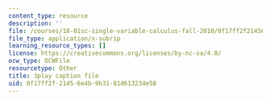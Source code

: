 ```yaml
---
content_type: resource
description: ''
file: /courses/18-01sc-single-variable-calculus-fall-2010/0f17ff2f21456e4b9b3181d613234e58_hjZhPczMkL4.srt
file_type: application/x-subrip
learning_resource_types: []
license: https://creativecommons.org/licenses/by-nc-sa/4.0/
ocw_type: OCWFile
resourcetype: Other
title: 3play caption file
uid: 0f17ff2f-2145-6e4b-9b31-81d613234e58
---
```


